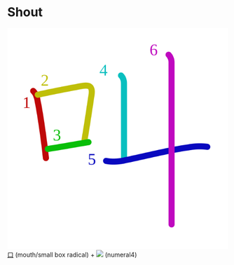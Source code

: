 # Shout
![叫](../kanji-colorize/53eb.svg)
[口](口.md) (mouth/small box radical) + ![](http://www.kanjidamage.com/assets/radsmall/4-9f908a257bcd875aa06327aac5d181c10e945d3e009ee51af140a101460ddf6e.jpg) (numeral4)